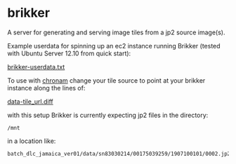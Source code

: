 brikker
=======

A server for generating and serving image tiles from a jp2 source image(s).

Example userdata for spinning up an ec2 instance running Brikker (tested with Ubuntu Server 12.10 from quick start):

[brikker-userdata.txt](https://gist.github.com/eikeon/5124717)

To use with [chronam](https://github.com/LibraryOfCongress/chronam) change your tile source to point at your brikker instance along the lines of:

[data-tile_url.diff](https://gist.github.com/eikeon/5124779)

with this setup Brikker is currently expecting jp2 files in the directory:

    /mnt

 in a location like:

    batch_dlc_jamaica_ver01/data/sn83030214/00175039259/1907100101/0002.jp2

